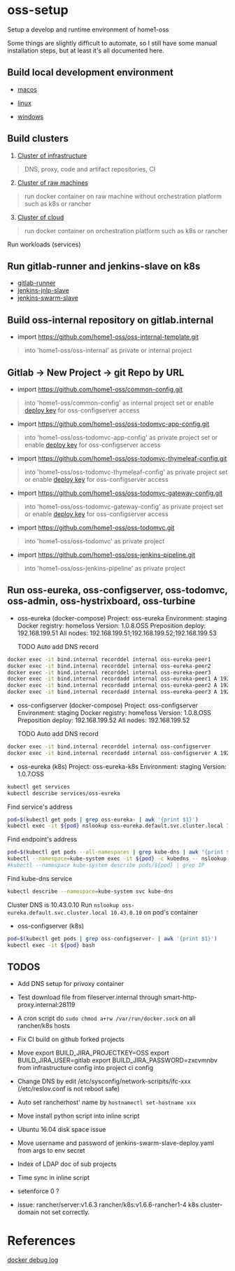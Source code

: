 
# oss-setup
Setup a develop and runtime environment of home1-oss

Some things are slightly difficult to automate,
so I still have some manual installation steps,
but at least it's all documented here.

## Build local development environment

- [macos](src/main/develop/macos/README.md)

- [linux](./src/main/develop/linux/README.md)

- [windows](./src/main/develop/windows/README.md)

## Build clusters

1. [Cluster of infrastructure](./src/main/infrastructure/README.md)
> DNS, proxy, code and artifact repositories, CI

2. [Cluster of raw machines](./src/main/raw/README.md)
> run docker container on raw machine without orchestration platform such as k8s or rancher

3. [Cluster of cloud](./src/main/cloud/README.md)
> run docker container on orchestration platform such as k8s or rancher

Run workloads (services)

## Run gitlab-runner and jenkins-slave on k8s

- [gitlab-runner](https://github.com/home1-oss/docker-gitlab/blob/develop/gitlab-runner/README.md)
- [jenkins-jnlp-slave](https://github.com/home1-oss/docker-jenkins/blob/develop/jenkins-jnlp-slave/README.md)
- [jenkins-swarm-slave](https://github.com/home1-oss/docker-jenkins/blob/develop/jenkins-swarm-slave/README.md)

## Build oss-internal repository on gitlab.internal

- import https://github.com/home1-oss/oss-internal-template.git
> into 'home1-oss/oss-internal' as private or internal project


## Gitlab -> New Project -> git Repo by URL

- import https://github.com/home1-oss/common-config.git
> into 'home1-oss/common-config' as internal project
> set or enable [deploy key](https://raw.githubusercontent.com/home1-oss/oss-configserver/master/src/main/resources/default_deploy_key.pub) for oss-configserver access

- import https://github.com/home1-oss/oss-todomvc-app-config.git
> into 'home1-oss/oss-todomvc-app-config' as private project
> set or enable [deploy key](https://raw.githubusercontent.com/home1-oss/oss-configserver/master/src/main/resources/default_deploy_key.pub) for oss-configserver access

- import https://github.com/home1-oss/oss-todomvc-thymeleaf-config.git
> into 'home1-oss/oss-todomvc-thymeleaf-config' as private project
> set or enable [deploy key](https://raw.githubusercontent.com/home1-oss/oss-configserver/master/src/main/resources/default_deploy_key.pub) for oss-configserver access

- import https://github.com/home1-oss/oss-todomvc-gateway-config.git
> into 'home1-oss/oss-todomvc-gateway-config' as private project
> set or enable [deploy key](https://raw.githubusercontent.com/home1-oss/oss-configserver/master/src/main/resources/default_deploy_key.pub) for oss-configserver access

- import https://github.com/home1-oss/oss-todomvc.git
> into 'home1-oss/oss-todomvc' as private project

- import https://github.com/home1-oss/oss-jenkins-pipeline.git
> into 'home1-oss/oss-jenkins-pipeline' as private project

## Run oss-eureka, oss-configserver, oss-todomvc, oss-admin, oss-hystrixboard, oss-turbine

- oss-eureka (docker-compose)
  Project: oss-eureka
  Environment: staging
  Docker registry: home1oss
  Version: 1.0.8.OSS
  Preposition deploy: 192.168.199.51
  All nodes: 192.168.199.51;192.168.199.52;192.168.199.53
  
  TODO Auto add DNS record
```sh
docker exec -it bind.internal recorddel internal oss-eureka-peer1
docker exec -it bind.internal recorddel internal oss-eureka-peer2
docker exec -it bind.internal recorddel internal oss-eureka-peer3
docker exec -it bind.internal recordadd internal oss-eureka-peer1 A 192.168.199.51
docker exec -it bind.internal recordadd internal oss-eureka-peer2 A 192.168.199.52
docker exec -it bind.internal recordadd internal oss-eureka-peer3 A 192.168.199.53
```

- oss-configserver (docker-compose)
  Project: oss-configserver
  Environment: staging
  Docker registry: home1oss
  Version: 1.0.8.OSS
  Preposition deploy: 192.168.199.52
  All nodes: 192.168.199.52

  TODO Auto add DNS record
```sh
docker exec -it bind.internal recorddel internal oss-configserver
docker exec -it bind.internal recordadd internal oss-configserver A 192.168.199.52
```


- oss-eureka (k8s)
  Project: oss-eureka-k8s
  Environment: staging
  Version: 1.0.7.OSS

```sh
kubectl get services
kubectl describe services/oss-eureka
```

  Find service's address
```sh
pod=$(kubectl get pods | grep oss-eureka- | awk '{print $1}')
kubectl exec -it ${pod} nslookup oss-eureka.default.svc.cluster.local 127.0.0.1:10053
```

  Find endpoint's address
```sh
pod=$(kubectl get pods --all-namespaces | grep kube-dns | awk '{print $2}')
kubectl --namespace=kube-system exec -it ${pod} -c kubedns -- nslookup oss-eureka.default.svc.cluster.local 127.0.0.1:10053
#kubectl --namespace kube-system describe pods/${pod} | grep IP
```

  Find kube-dns service
```sh
kubectl describe --namespace=kube-system svc kube-dns
```

  Cluster DNS is 10.43.0.10
  Run `nslookup oss-eureka.default.svc.cluster.local 10.43.0.10` on pod's container

- oss-configserver (k8s)

```sh
pod=$(kubectl get pods | grep oss-configserver- | awk '{print $1}')
kubectl exec -it ${pod} bash
```

## TODOS

- Add DNS setup for privoxy container
- Test download file from fileserver.internal through smart-http-proxy.internal:28119

- A cron script do `sudo chmod a+rw /var/run/docker.sock` on all rancher/k8s hosts

- Fix CI build on github forked projects

- Move export BUILD_JIRA_PROJECTKEY=OSS
       export BUILD_JIRA_USER=gitlab
       export BUILD_JIRA_PASSWORD=zxcvmnbv
  from infrastructure config into project ci config

- Change DNS by edit /etc/sysconfig/network-scripits/ifc-xxx (/etc/reslov.conf is not reboot safe)
- Auto set rancherhost' name by `hostnamectl set-hostname xxx`


- Move install python script into inline script
- Ubuntu 16.04 disk space issue

- Move username and password of jenkins-swarm-slave-deploy.yaml from args to env secret
- Index of LDAP doc of sub projects
- Time sync in inline script

- setenforce 0 ?

- issue: rancher/server:v1.6.3 rancher/k8s:v1.6.6-rancher1-4 k8s cluster-domain not set correctly.

# References

[docker debug log](https://success.docker.com/KBase/How_do_I_enable_%22debug%22_logging_of_the_Docker_daemon%3F)
